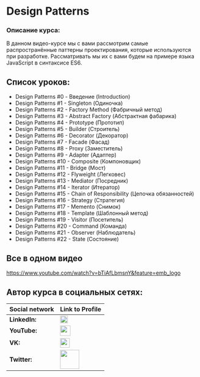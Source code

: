 #  Design Patterns

### Описание курса:
В данном видео-курсе мы с вами рассмотрим самые распространённые паттерны проектирования, которые используются при разработке. Рассматривать мы их с вами будем на примере языка JavaScript в синтаксисе ES6.

## Список уроков:
- Design Patterns #0 - Введение (Introduction)
- Design Patterns #1 - Singleton (Одиночка)
- Design Patterns #2 - Factory Method (Фабричный метод)
- Design Patterns #3 - Abstract Factory (Абстрактная фабарика)
- Design Patterns #4 - Prototype (Прототип)
- Design Patterns #5 - Builder (Строитель)
- Design Patterns #6 - Decorator (Декоратор)
- Design Patterns #7 - Facade (Фасад)
- Design Patterns #8 - Proxy (Заместитель)
- Design Patterns #9 - Adapter (Адаптер)
- Design Patterns #10 - Composite (Компоновщик)
- Design Patterns #11 - Bridge (Мост)
- Design Patterns #12 - Flyweight (Легковес)
- Design Patterns #13 - Mediator (Посредник)
- Design Patterns #14 - Iterator (Итератор)
- Design Patterns #15 - Chain of Responsibility (Цепочка обязанностей)
- Design Patterns #16 - Strategy (Стратегия)
- Design Patterns #17 - Memento (Снимок)
- Design Patterns #18 - Template (Шаблонный метод)
- Design Patterns #19 - Visitor (Посетитель)
- Design Patterns #20 - Command (Команда)
- Design Patterns #21 - Observer (Наблюдатель)
- Design Patterns #22 - State (Состояние)  
  
## Все в одном видео
https://www.youtube.com/watch?v=bTiAfLbmsnY&feature=emb_logo  

## Автор курса в социальных сетях:
Social network | Link to Profile
-----|-----
**LinkedIn:** | [<img src="https://upload.wikimedia.org/wikipedia/commons/thumb/0/01/LinkedIn_Logo.svg/1280px-LinkedIn_Logo.svg.png" height="20" />](http://www.linkedin.com/in/YauhenKavalchuk)
**YouTube:** | [<img src="https://upload.wikimedia.org/wikipedia/commons/thumb/e/e1/Logo_of_YouTube_%282015-2017%29.svg/1280px-Logo_of_YouTube_%282015-2017%29.svg.png" height="27" />](https://youtube.com/c/YauhenKavalchuk)
**VK:** | [<img src="http://pngimg.com/uploads/vkontakte/vkontakte_PNG27.png" height="25" />](http://vk.com/YauhenKavalchuk)
**Twitter:** | [<img src="https://www.stickpng.com/assets/images/580b57fcd9996e24bc43c53e.png" height="50" />](https://twitter.com/YauhenKavalchuk)
